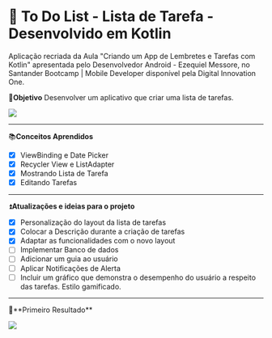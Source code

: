 # 📱 To Do List - Lista de Tarefa - Desenvolvido em Kotlin

Aplicação recriada da Aula "Criando um App de Lembretes e Tarefas com Kotlin" apresentada pelo Desenvolvedor Android - Ezequiel Messore, no Santander Bootcamp | Mobile Developer disponível pela Digital Innovation One.

🚩**Objetivo**
Desenvolver um aplicativo que criar uma lista de tarefas.

![](https://i.pinimg.com/originals/5d/d0/af/5dd0afd43108c87018881affc17b03c7.jpg)
<hr>

📚**Conceitos Aprendidos**
- [x] ViewBinding e Date Picker
- [x] Recycler View e ListAdapter
- [x] Mostrando Lista de Tarefa
- [x] Editando Tarefas
<hr>

⏫**Atualizações e ideias para o projeto**
- [x] Personalização do layout da lista de tarefas
- [x] Colocar a Descrição durante a criação de tarefas
- [x] Adaptar as funcionalidades com o novo layout
- [ ] Implementar Banco de dados
- [ ] Adicionar um guia ao usuário
- [ ] Aplicar Notificações de Alerta
- [ ] Incluir um gráfico que demonstra o desempenho do usuário a respeito das tarefas. Estilo gamificado.

<hr>
🚀**Primeiro Resultado**

![](https://media.giphy.com/media/w5UOPgM85QMOwPYaEO/giphy.gif)


